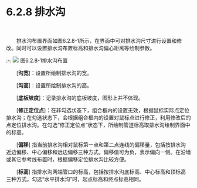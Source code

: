 # 6.2.8 排水沟
<br/>

&emsp;&emsp;排水沟布置界面如图6.2.8\-1所示，在界面中可对排水沟尺寸进行设置和修改。同时可以设置排水沟布置标高和排水沟偏心距离等绘制参数。
<br/>

:-: ![](images/276.png)
图6.2.8\-1排水沟布置
<br/>

&emsp;&emsp;\[**沟宽**\]：设置所绘制排水沟的宽。

&emsp;&emsp;\[**沟高**\]：设置所绘制排水沟的高。

&emsp;&emsp;\[**底板坡度**\]：记录排水沟的底板坡度，图形上并不体现。

&emsp;&emsp;\[**修正定位点**\]：在非勾选状态下，组合框内的设置无效，根据鼠标实际点定位排水沟；在勾选状态下，会根据组合框内的设置对鼠标点进行修正，利用修改后的点定位排水沟。在勾选“修正定位点”状态下，所绘制管道标高取排水沟绘制界面中的标高。

&emsp;&emsp;\[**偏移**\] 指当前排水沟相对鼠标第一点和第二点连线的偏移量，包括按排水沟近边偏移、中心偏移和远边偏移三种方式。偏移值可为负，表示偏向一侧。在沿墙或其它参考线布置时，根据偏移定位排水沟比较方便。

&emsp;&emsp;\[**标高**\] 指排水沟两端管口的标高，包括按排水沟底标高、中心标高和顶标高三种方式。勾选“水平排水沟”时，起点标高和终点标高相同。